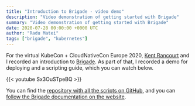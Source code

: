 ```yaml
---
title: "Introduction to Brigade - video demo"
description: "Video demonstration of getting started with Brigade"
summary: "Video demonstration of getting started with Brigade"
date: 2020-07-28 00:00:00 +0000 UTC
author: "Radu Matei"
tags: ["brigade", "kubernetes"]
---
```


For the virtual KubeCon + CloudNativeCon Europe 2020, [Kent Rancourt][kent] and
I recorded an introduction to [Brigade][brigade]. As part of that, I recorded a
demo for deploying and a scripting guide, which you can watch below.

{{< youtube Sx3OuSTpeBQ >}}

You can find the [repository with all the scripts on GitHub][quickstart], and
you can [follow the Brigade documentation on the website][docs].

[kubecon-brigade]:
  https://kccnceu20.sched.com/event/Zeuq/intro-brigade-radu-matei-kent-rancourt-microsoft
[kent]: https://medium.com/@kent.rancourt
[brigade]: https://brigade.sh/
[quickstart]: https://github.com/radu-matei/brigade-quickstart
[docs]: https://docs.brigade.sh/intro/quickstart/
